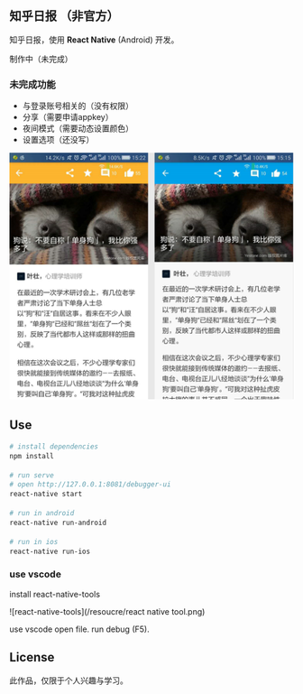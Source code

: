## 知乎日报 （非官方）
知乎日报，使用 **React Native** (Android) 开发。

制作中（未完成）

### 未完成功能
- 与登录账号相关的（没有权限）
- 分享（需要申请appkey）
- 夜间模式（需要动态设置颜色）
- 设置选项（还没写）


![demo](/resoucre/demo.png)

## Use

``` bash
# install dependencies
npm install

# run serve
# open http://127.0.0.1:8081/debugger-ui
react-native start

# run in android
react-native run-android

# run in ios
react-native run-ios
```

### use vscode
install react-native-tools

![react-native-tools](/resoucre/react native tool.png)


use vscode open file.
run debug (F5).


## License
此作品，仅限于个人兴趣与学习。